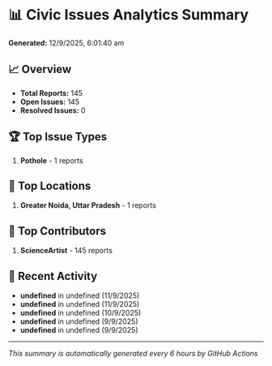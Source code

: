 # 📊 Civic Issues Analytics Summary

**Generated:** 12/9/2025, 6:01:40 am

## 📈 Overview
- **Total Reports:** 145
- **Open Issues:** 145
- **Resolved Issues:** 0

## 🏆 Top Issue Types
1. **Pothole** - 1 reports

## 📍 Top Locations
1. **Greater Noida, Uttar Pradesh** - 1 reports

## 👥 Top Contributors
1. **ScienceArtist** - 145 reports

## 📅 Recent Activity
- **undefined** in undefined (11/9/2025)
- **undefined** in undefined (11/9/2025)
- **undefined** in undefined (10/9/2025)
- **undefined** in undefined (9/9/2025)
- **undefined** in undefined (9/9/2025)

---
*This summary is automatically generated every 6 hours by GitHub Actions*
